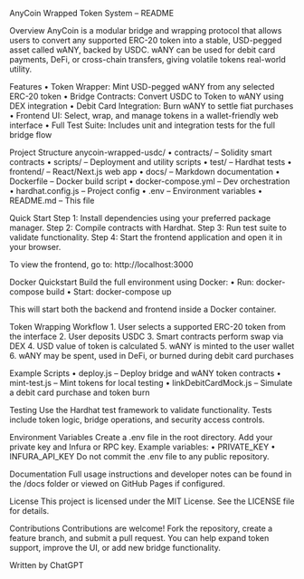 AnyCoin Wrapped Token System – README

Overview
AnyCoin is a modular bridge and wrapping protocol that allows users to convert any supported ERC-20 token into a stable, USD-pegged asset called wANY, backed by USDC. wANY can be used for debit card payments, DeFi, or cross-chain transfers, giving volatile tokens real-world utility.

Features
	•	Token Wrapper: Mint USD-pegged wANY from any selected ERC-20 token
	•	Bridge Contracts: Convert USDC to Token to wANY using DEX integration
	•	Debit Card Integration: Burn wANY to settle fiat purchases
	•	Frontend UI: Select, wrap, and manage tokens in a wallet-friendly web interface
	•	Full Test Suite: Includes unit and integration tests for the full bridge flow

Project Structure
anycoin-wrapped-usdc/
	•	contracts/ – Solidity smart contracts
	•	scripts/ – Deployment and utility scripts
	•	test/ – Hardhat tests
	•	frontend/ – React/Next.js web app
	•	docs/ – Markdown documentation
	•	Dockerfile – Docker build script
	•	docker-compose.yml – Dev orchestration
	•	hardhat.config.js – Project config
	•	.env – Environment variables
	•	README.md – This file

Quick Start
Step 1: Install dependencies using your preferred package manager.
Step 2: Compile contracts with Hardhat.
Step 3: Run test suite to validate functionality.
Step 4: Start the frontend application and open it in your browser.

To view the frontend, go to: http://localhost:3000

Docker Quickstart
Build the full environment using Docker:
	•	Run: docker-compose build
	•	Start: docker-compose up

This will start both the backend and frontend inside a Docker container.

Token Wrapping Workflow
	1.	User selects a supported ERC-20 token from the interface
	2.	User deposits USDC
	3.	Smart contracts perform swap via DEX
	4.	USD value of token is calculated
	5.	wANY is minted to the user wallet
	6.	wANY may be spent, used in DeFi, or burned during debit card purchases

Example Scripts
	•	deploy.js – Deploy bridge and wANY token contracts
	•	mint-test.js – Mint tokens for local testing
	•	linkDebitCardMock.js – Simulate a debit card purchase and token burn

Testing
Use the Hardhat test framework to validate functionality.
Tests include token logic, bridge operations, and security access controls.

Environment Variables
Create a .env file in the root directory.
Add your private key and Infura or RPC key.
Example variables:
	•	PRIVATE_KEY
	•	INFURA_API_KEY
Do not commit the .env file to any public repository.

Documentation
Full usage instructions and developer notes can be found in the /docs folder or viewed on GitHub Pages if configured.

License
This project is licensed under the MIT License. See the LICENSE file for details.

Contributions
Contributions are welcome! Fork the repository, create a feature branch, and submit a pull request. You can help expand token support, improve the UI, or add new bridge functionality.

Written by ChatGPT 